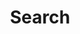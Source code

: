 ---
title: "Search" # in any language you want
layout: "page" # necessary for search
# url: "/archive"
# description: "Description for Search"
summary: "search"
placeholder: "placeholder text in search input box"
---